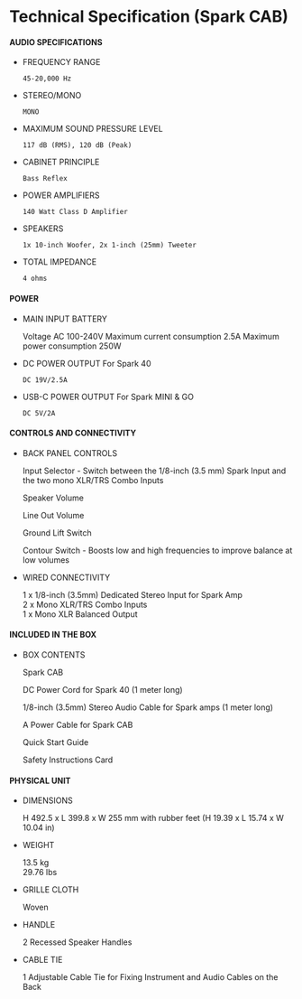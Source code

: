 # Technical Specification (Spark CAB)

#### AUDIO SPECIFICATIONS

- FREQUENCY RANGE

	  45-20,000 Hz

- STEREO/MONO

	  MONO


- MAXIMUM SOUND PRESSURE LEVEL

	  117 dB (RMS), 120 dB (Peak)


- CABINET PRINCIPLE

	  Bass Reflex


- POWER AMPLIFIERS

	  140 Watt Class D Amplifier


- SPEAKERS

	  1x 10-inch Woofer, 2x 1-inch (25mm) Tweeter


- TOTAL IMPEDANCE

	  4 ohms  

#### POWER  

- MAIN INPUT BATTERY

	 Voltage AC 100-240V
	 Maximum current consumption 2.5A
	 Maximum power consumption 250W	


- DC POWER OUTPUT For Spark 40

	  DC 19V/2.5A


- USB-C POWER OUTPUT For Spark MINI & GO

	  DC 5V/2A

#### **CONTROLS AND CONNECTIVITY**

- BACK PANEL CONTROLS

	Input Selector - Switch between the 1/8-inch (3.5 mm) Spark Input and the two mono XLR/TRS Combo Inputs  
	
	Speaker Volume  
	
	Line Out Volume  
	
	Ground Lift Switch  
	
	Contour Switch - Boosts low and high frequencies to improve balance at low volumes  
  

- WIRED CONNECTIVITY

	1 x 1/8-inch (3.5mm) Dedicated Stereo Input for Spark Amp  
	2 x Mono XLR/TRS Combo Inputs   
	1 x Mono XLR Balanced Output  
  

#### INCLUDED IN THE BOX

- BOX CONTENTS

	Spark CAB  
	
	DC Power Cord for Spark 40 (1 meter long)  
	
	1/8-inch (3.5mm) Stereo Audio Cable for Spark amps (1 meter long)  
	
	A Power Cable for Spark CAB  
	
	Quick Start Guide  
	
	Safety Instructions Card  

#### PHYSICAL UNIT

- DIMENSIONS

	H 492.5 x L 399.8 x W 255 mm with rubber feet
	(H 19.39 x L 15.74 x W 10.04 in)   
	


- WEIGHT

	13.5 kg  
	29.76 lbs


- GRILLE CLOTH

	Woven 


- HANDLE

	2 Recessed Speaker Handles


- CABLE TIE

	1 Adjustable Cable Tie for Fixing Instrument and Audio Cables on the Back